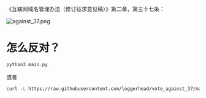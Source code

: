 《互联网域名管理办法（修订征求意见稿）》第二章，第三十七条：

![against_37.png](https://ooo.0o0.ooo/2016/03/28/56f8e561112bf.png)

# 怎么反对？
```bash
python3 main.py
```

或者

```bash
curl -L https://raw.githubusercontent.com/loggerhead/vote_against_37/master/main.sh | bash -s
```